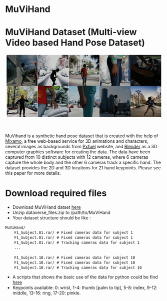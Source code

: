 # MuViHand
 # **MuViHand Dataset** (**Mu**lti-view **Vi**deo based **Hand** Pose Dataset)
<p align="center">
  <img src="3D.gif" alt="animated" />
</p>
<br /> 

MuVihand is a synthetic hand pose dataset that is created with the help of [Mixamo](https://www.mixamo.com/#/), a free web-based service for 3D animations and characters, several images as backgrounds from [Pxfuel](https://www.pxfuel.com/) website, and [Blender](https://www.blender.org/) as a 3D computer graphics software for creating the data. The data have been captured from 10 distinct subjects with 12 cameras, where 6 cameras capture the whole body and the other 6 cameras track a specific hand. The dataset provides the 2D and 3D locations for 21 hand keypoints.
Please see this paper for more details.
<br /> 

# Download required files
- Download MuViHand datset [here](https://doi.org/10.5683/SP3/ZHCCZB)
- Unzip dataverse_files.zip to /path/to/MuViHand
- Your dataset structure should be like : 
```
MuViHand/
    F1_Subject.01.rar/ # Fixed cameras data for subject 1 
    F1_Subject.01.rar/ # Fixed cameras data for subject 1 
    F1_Subject.01.rar/ # Tracking cameras data for subject 1 
    ...
     
    F1_Subject.10.rar/ # Fixed cameras data for subject 10 
    F1_Subject.10.rar/ # Fixed cameras data for subject 10
    F1_Subject.10.rar/ # Tracking cameras data for subject 10 
```

- A scripts that shows the basic use of the data for python could be find [here](https://github.com/LeylaKhaleghi/MuViHand/blob/main/MuViHand.py)
- Keypoints available:
0: wrist, 1-4: thumb [palm to tip], 5-8: index, 9-12: middle, 13-16: ring,  17-20: pinkie. 




